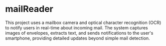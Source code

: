 # mailReader
This project uses a mailbox camera and optical character recognition (OCR) to notify users in real-time about incoming mail. The system captures images of envelopes, extracts text, and sends notifications to the user's smartphone, providing detailed updates beyond simple mail detection.
